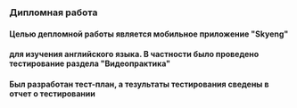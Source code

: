 ###  Дипломная работа
#### Целью депломной работы является мобильное приложение "Skyeng" 
#### для изучения английского языка. В частности было проведено тестирование раздела "Видеопрактика"
#### Был разработан тест-план, а тезультаты тестирования сведены в отчет о тестировании